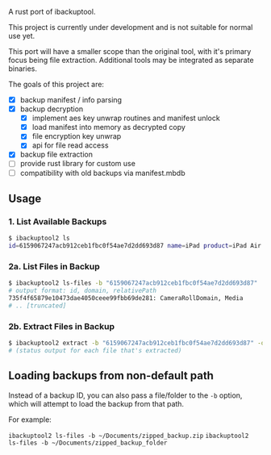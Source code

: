 A rust port of ibackuptool.

This project is currently under development and is not suitable for normal use yet.

This port will have a smaller scope than the original tool, with it's primary focus being file extraction.
Additional tools may be integrated as separate binaries.

The goals of this project are:

- [x] backup manifest / info parsing
- [x] backup decryption
  - [x] implement aes key unwrap routines and manifest unlock
  - [x] load manifest into memory as decrypted copy
  - [x] file encryption key unwrap
  - [x] api for file read access
- [x] backup file extraction
- [ ] provide rust library for custom use
- [ ] compatibility with old backups via manifest.mbdb

## Usage

### 1. List Available Backups

```bash
$ ibackuptool2 ls
id=6159067247acb912ceb1fbc0f54ae7d2dd693d87 name=iPad product=iPad Air 2 iOS=13.1 encrypted=true dir="6159067247acb912ceb1fbc0f54ae7d2dd693d87"
```

### 2a. List Files in Backup

```bash
$ ibackuptool2 ls-files -b "6159067247acb912ceb1fbc0f54ae7d2dd693d87"
# output format: id, domain, relativePath
735f4f65879e10473dae4050ceee99fbb69de281: CameraRollDomain, Media
# .. [truncated]
```

### 2b. Extract Files in Backup

```bash
$ ibackuptool2 extract -b "6159067247acb912ceb1fbc0f54ae7d2dd693d87" -o "./output"
# (status output for each file that's extracted)
```

## Loading backups from non-default path

Instead of a backup ID, you can also pass a file/folder to the `-b` option, which will attempt to load the backup from that path.

For example:

`ibackuptool2 ls-files -b ~/Documents/zipped_backup.zip`
`ibackuptool2 ls-files -b ~/Documents/zipped_backup_folder`
